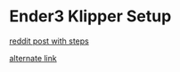 # Ender3 Klipper Setup

[reddit post with steps](https://www.reddit.com/r/klippers/comments/kj2h5r/stepbystep_guide_for_ender_3_v2_klipper_w_bltouch/)

[alternate link](https://www.mironv.com/2020/12/23/ender3v2-bltouch-klipper/)